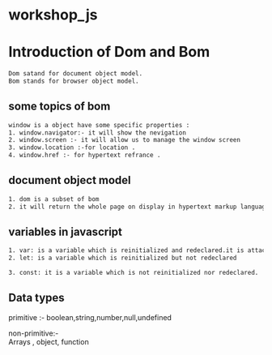 # workshop_js
# Introduction of Dom  and  Bom 
```sh
Dom satand for document object model.
Bom stands for browser object model.
```

## some topics of bom 
```sh
window is a object have some specific properties :
1. window.navigator:- it will show the nevigation 
2. window.screen :- it will allow us to manage the window screen
3. window.location :-for location .
4. window.href :- for hypertext refrance .
```

## document object model 
```sh
1. dom is a subset of bom
2. it will return the whole page on display in hypertext markup language.


```
## variables in javascript
```sh 
1. var: is a variable which is reinitialized and redeclared.it is attached with the window object . it has a block scope.
2. let: is a variable which is reinitialized but not redeclared

3. const: it is a variable which is not reinitialized nor redeclared.


   ```
## Data types 
  primitive :-
           boolean,string,number,null,undefined

  non-primitive:-  
  Arrays , object,  function        
